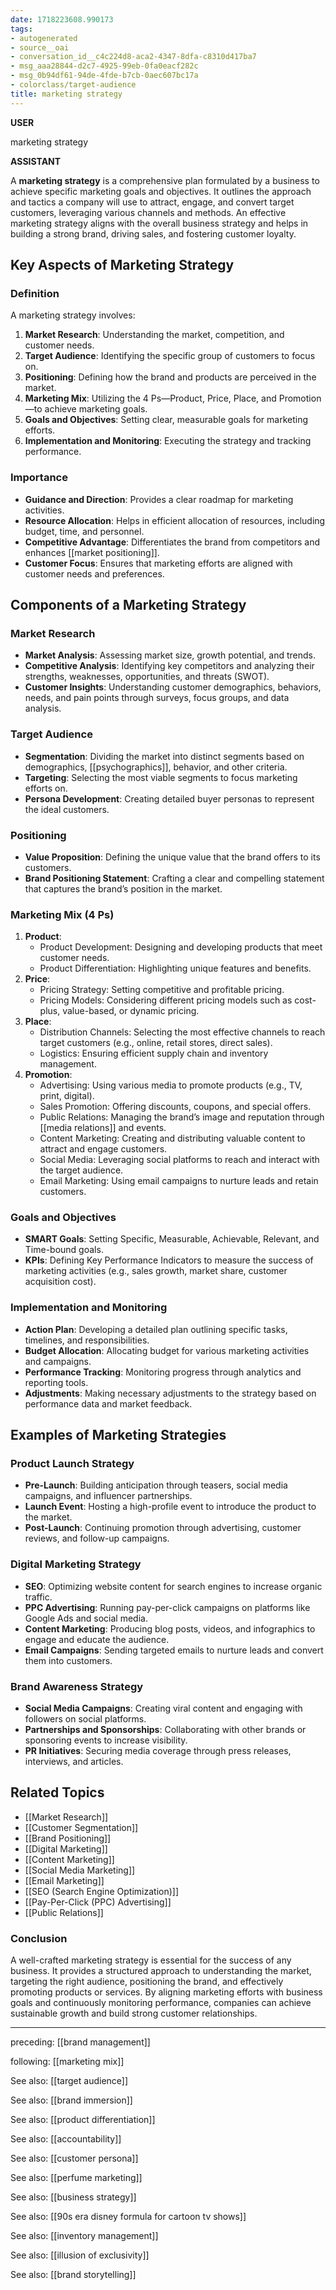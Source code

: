 ```yaml
---
date: 1718223608.990173
tags:
- autogenerated
- source__oai
- conversation_id__c4c224d8-aca2-4347-8dfa-c8310d417ba7
- msg_aaa28844-d2c7-4925-99eb-0fa0eacf282c
- msg_0b94df61-94de-4fde-b7cb-0aec607bc17a
- colorclass/target-audience
title: marketing strategy
---
```


**USER**

marketing strategy


**ASSISTANT**

A **marketing strategy** is a comprehensive plan formulated by a business to achieve specific marketing goals and objectives. It outlines the approach and tactics a company will use to attract, engage, and convert target customers, leveraging various channels and methods. An effective marketing strategy aligns with the overall business strategy and helps in building a strong brand, driving sales, and fostering customer loyalty.

## Key Aspects of Marketing Strategy

### Definition

A marketing strategy involves:
1. **Market Research**: Understanding the market, competition, and customer needs.
2. **Target Audience**: Identifying the specific group of customers to focus on.
3. **Positioning**: Defining how the brand and products are perceived in the market.
4. **Marketing Mix**: Utilizing the 4 Ps—Product, Price, Place, and Promotion—to achieve marketing goals.
5. **Goals and Objectives**: Setting clear, measurable goals for marketing efforts.
6. **Implementation and Monitoring**: Executing the strategy and tracking performance.

### Importance

- **Guidance and Direction**: Provides a clear roadmap for marketing activities.
- **Resource Allocation**: Helps in efficient allocation of resources, including budget, time, and personnel.
- **Competitive Advantage**: Differentiates the brand from competitors and enhances [[market positioning]].
- **Customer Focus**: Ensures that marketing efforts are aligned with customer needs and preferences.

## Components of a Marketing Strategy

### Market Research

- **Market Analysis**: Assessing market size, growth potential, and trends.
- **Competitive Analysis**: Identifying key competitors and analyzing their strengths, weaknesses, opportunities, and threats (SWOT).
- **Customer Insights**: Understanding customer demographics, behaviors, needs, and pain points through surveys, focus groups, and data analysis.

### Target Audience

- **Segmentation**: Dividing the market into distinct segments based on demographics, [[psychographics]], behavior, and other criteria.
- **Targeting**: Selecting the most viable segments to focus marketing efforts on.
- **Persona Development**: Creating detailed buyer personas to represent the ideal customers.

### Positioning

- **Value Proposition**: Defining the unique value that the brand offers to its customers.
- **Brand Positioning Statement**: Crafting a clear and compelling statement that captures the brand’s position in the market.

### Marketing Mix (4 Ps)

1. **Product**:
   - Product Development: Designing and developing products that meet customer needs.
   - Product Differentiation: Highlighting unique features and benefits.
2. **Price**:
   - Pricing Strategy: Setting competitive and profitable pricing.
   - Pricing Models: Considering different pricing models such as cost-plus, value-based, or dynamic pricing.
3. **Place**:
   - Distribution Channels: Selecting the most effective channels to reach target customers (e.g., online, retail stores, direct sales).
   - Logistics: Ensuring efficient supply chain and inventory management.
4. **Promotion**:
   - Advertising: Using various media to promote products (e.g., TV, print, digital).
   - Sales Promotion: Offering discounts, coupons, and special offers.
   - Public Relations: Managing the brand’s image and reputation through [[media relations]] and events.
   - Content Marketing: Creating and distributing valuable content to attract and engage customers.
   - Social Media: Leveraging social platforms to reach and interact with the target audience.
   - Email Marketing: Using email campaigns to nurture leads and retain customers.

### Goals and Objectives

- **SMART Goals**: Setting Specific, Measurable, Achievable, Relevant, and Time-bound goals.
- **KPIs**: Defining Key Performance Indicators to measure the success of marketing activities (e.g., sales growth, market share, customer acquisition cost).

### Implementation and Monitoring

- **Action Plan**: Developing a detailed plan outlining specific tasks, timelines, and responsibilities.
- **Budget Allocation**: Allocating budget for various marketing activities and campaigns.
- **Performance Tracking**: Monitoring progress through analytics and reporting tools.
- **Adjustments**: Making necessary adjustments to the strategy based on performance data and market feedback.

## Examples of Marketing Strategies

### Product Launch Strategy

- **Pre-Launch**: Building anticipation through teasers, social media campaigns, and influencer partnerships.
- **Launch Event**: Hosting a high-profile event to introduce the product to the market.
- **Post-Launch**: Continuing promotion through advertising, customer reviews, and follow-up campaigns.

### Digital Marketing Strategy

- **SEO**: Optimizing website content for search engines to increase organic traffic.
- **PPC Advertising**: Running pay-per-click campaigns on platforms like Google Ads and social media.
- **Content Marketing**: Producing blog posts, videos, and infographics to engage and educate the audience.
- **Email Campaigns**: Sending targeted emails to nurture leads and convert them into customers.

### Brand Awareness Strategy

- **Social Media Campaigns**: Creating viral content and engaging with followers on social platforms.
- **Partnerships and Sponsorships**: Collaborating with other brands or sponsoring events to increase visibility.
- **PR Initiatives**: Securing media coverage through press releases, interviews, and articles.

## Related Topics

- [[Market Research]]
- [[Customer Segmentation]]
- [[Brand Positioning]]
- [[Digital Marketing]]
- [[Content Marketing]]
- [[Social Media Marketing]]
- [[Email Marketing]]
- [[SEO (Search Engine Optimization)]]
- [[Pay-Per-Click (PPC) Advertising]]
- [[Public Relations]]

### Conclusion

A well-crafted marketing strategy is essential for the success of any business. It provides a structured approach to understanding the market, targeting the right audience, positioning the brand, and effectively promoting products or services. By aligning marketing efforts with business goals and continuously monitoring performance, companies can achieve sustainable growth and build strong customer relationships.


---

preceding: [[brand management]]  


following: [[marketing mix]]

See also: [[target audience]]


See also: [[brand immersion]]


See also: [[product differentiation]]


See also: [[accountability]]


See also: [[customer persona]]


See also: [[perfume marketing]]


See also: [[business strategy]]


See also: [[90s era disney formula for cartoon tv shows]]


See also: [[inventory management]]


See also: [[illusion of exclusivity]]


See also: [[brand storytelling]]